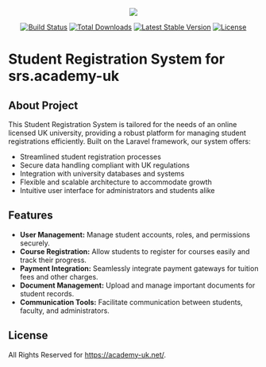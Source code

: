 <p align="center"><img src="https://laravel.com/assets/img/components/logo-laravel.svg"></p>

<p align="center">
<a href="https://travis-ci.org/laravel/framework"><img src="https://travis-ci.org/laravel/framework.svg" alt="Build Status"></a>
<a href="https://packagist.org/packages/laravel/framework"><img src="https://poser.pugx.org/laravel/framework/d/total.svg" alt="Total Downloads"></a>
<a href="https://packagist.org/packages/laravel/framework"><img src="https://poser.pugx.org/laravel/framework/v/stable.svg" alt="Latest Stable Version"></a>
<a href="https://packagist.org/packages/laravel/framework"><img src="https://poser.pugx.org/laravel/framework/license.svg" alt="License"></a>
</p>

# Student Registration System for srs.academy-uk

## About Project

This Student Registration System is tailored for the needs of an online licensed UK university, providing a robust platform for managing student registrations efficiently. Built on the Laravel framework, our system offers:

- Streamlined student registration processes
- Secure data handling compliant with UK regulations
- Integration with university databases and systems
- Flexible and scalable architecture to accommodate growth
- Intuitive user interface for administrators and students alike

## Features

- **User Management:** Manage student accounts, roles, and permissions securely.
- **Course Registration:** Allow students to register for courses easily and track their progress.
- **Payment Integration:** Seamlessly integrate payment gateways for tuition fees and other charges.
- **Document Management:** Upload and manage important documents for student records.
- **Communication Tools:** Facilitate communication between students, faculty, and administrators.





## License

All Rights Reserved for https://academy-uk.net/.
